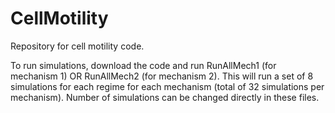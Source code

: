 # CellMotility
Repository for cell motility code. 

To run simulations, download the code and run
RunAllMech1 (for mechanism 1) OR
RunAllMech2 (for mechanism 2). 
This will run a set of 8 simulations for each regime for each mechanism
(total of 32 simulations per mechanism). 
Number of simulations can be changed directly in these files.  
